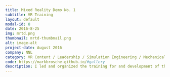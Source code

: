 ```yaml
---
title: Mixed Reality Demo No. 1
subtitle: VR Training
layout: default
modal-id: 8
date: 2016-8-25
img: mrtd.png
thumbnail: mrtd-thumbnail.png
alt: image-alt
project-date: August 2016
company: NNL
category: VR Content / Leadership / Simulation Engineering / Mechanical Engineering
code: https://markbrosche.github.io/#gallery
description: I led and organized the training for and development of the first mixed reality technology demonstration for the Laboratory.  With a team of 15 engineers and artists behind me, I proved in a very big way that high quality training could be achieved with immersive simulators that cost a fraction of full scale replicated simulators currently in use.
---
```

